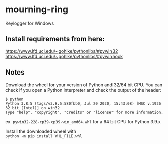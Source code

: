 # mourning-ring
Keylogger for Windows

## Install requirements from here:

https://www.lfd.uci.edu/~gohlke/pythonlibs/#pywin32
<br/>
https://www.lfd.uci.edu/~gohlke/pythonlibs/#pywinhook

## Notes

Download the wheel for your version of Python and 32/64 bit CPU. You can check if you open a Python interpreter and check the output of the header:
```
$ python
Python 3.8.5 (tags/v3.8.5:580fbb0, Jul 20 2020, 15:43:08) [MSC v.1926 32 bit (Intel)] on win32
Type "help", "copyright", "credits" or "license" for more information.
```
ex. `pywin32‑228‑cp39‑cp39‑win_amd64.whl` for a 64 bit CPU for Python 3.9.x

Install the downloaded wheel with\
`python -m pip install WHL_FILE.whl`
